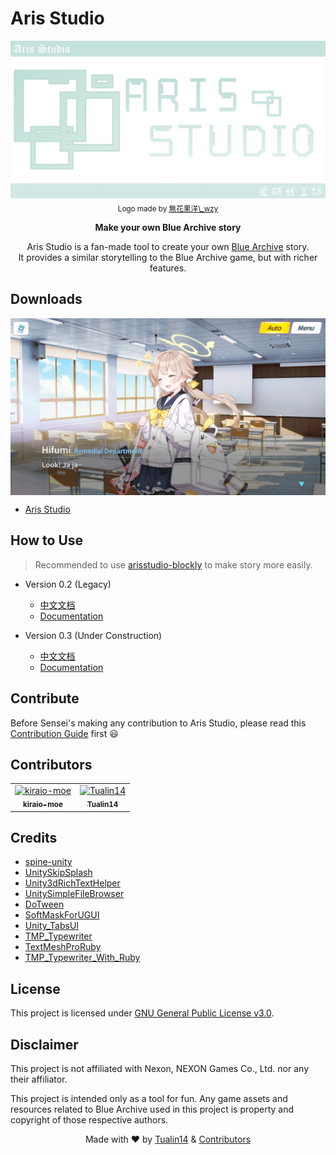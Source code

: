 # Aris Studio

<div align="center">
  <img src="./IMG_Aris_Studio_Logo.jpg" alt="Aris Studio logo" title="Aris Studio logo">
  <sub>Logo made by <a href="https://b23.tv/RbW7CyF" title="無花果洋\_wzy">無花果洋\_wzy</a></sub>
  <p><b>Make your own Blue Archive story</b></p>
  <p>Aris Studio is a fan-made tool to create your own <a href="https://bluearchive.nexon.com/home" title="Blue Archive">Blue Archive</a> story.<br/>
  It provides a similar storytelling to the Blue Archive game, but with richer features.</p>
</div>

## Downloads

<img align="center" src="./IMG_Aris_Studio_Demo_Preview.png" alt="Demo preview image" title="Demo preview">

<br>

- [Aris Studio](https://github.com/Tualin14/ArisStudio/releases "Download Aris Studio")
<!-- - [Game Data]() -->

## How to Use

> Recommended to use [arisstudio-blockly](https://github.com/sanmusen214/arisstudio-blockly "Visit arisstudio-blockly") to make story more easily.

- Version 0.2 (Legacy)
  - [中文文档](https://github.com/Tualin14/ArisStudio/wiki "Read Documentation in Chinese")
  - [Documentation](https://github.com/kiraio-moe/ArisStudio/wiki "Read Documentation in English")

- Version 0.3 (Under Construction)
  - [中文文档](https://as.t14.me/docs/category/as-commands "Read Documentation in Chinese")
  - [Documentation](https://as.t14.me/en/docs/category/as-commands/ "Read Documentation in English")

<!-- ## Awesome works done with Aris Studio ヾ(≧▽≦\\\*)o

- [Sensei, let's celebrate the New Year together!](https://b23.tv/9UdXBxk "Watch Sensei, let's celebrate the New Year together! on bilibili")
- [The Game Development Department wants to do H-game?!](https://b23.tv/QaqP4Ew "Watch The Game Development Department wants to do H-game?! on bilibili")
- [Noah and Yuka and Sensei 1](https://b23.tv/rkZMNXg "Watch Noah and Yuka and Sensei 1 on bilibili")
- [“Greatest Game Ever”](https://b23.tv/z18G8Fs "Watch “Greatest Game Ever” on bilibili")
- [Saiba Green's New Year's Gift Part. 1](https://b23.tv/V9oeqd5 "Watch Saiba Green's New Year's Gift Part. 1 on bilibili") -->

## Contribute

Before Sensei's making any contribution to Aris Studio, please read this [Contribution Guide](/CONTRIBUTING.md "Contribution Guide") first 😃

## Contributors

<!-- readme: collaborators,contributors -start -->
<table>
<tr>
    <td align="center">
        <a href="https://github.com/kiraio-moe">
            <img src="https://avatars.githubusercontent.com/u/58289710?v=4" width="100;" alt="kiraio-moe"/>
            <br />
            <sub><b>kiraio-moe</b></sub>
        </a>
    </td>
    <td align="center">
        <a href="https://github.com/Tualin14">
            <img src="https://avatars.githubusercontent.com/u/71857734?v=4" width="100;" alt="Tualin14"/>
            <br />
            <sub><b>Tualin14</b></sub>
        </a>
    </td></tr>
</table>
<!-- readme: collaborators,contributors -end -->

## Credits

- [spine-unity](https://en.esotericsoftware.com/ "Visit spine-unity website")
- [UnitySkipSplash](https://github.com/psygames/UnitySkipSplash "Visit UnitySkipSplash GitHub repo")
- [Unity3dRichTextHelper](https://github.com/majecty/Unity3dRichTextHelper "Visit Unity3dRichTextHelper GitHub repo")
- [UnitySimpleFileBrowser](https://github.com/yasirkula/UnitySimpleFileBrowser "Visit UnitySimpleFileBrowser GitHub repo")
- [DoTween](https://github.com/Demigiant/dotween "Visit DoTween GitHub repo")
- [SoftMaskForUGUI](https://github.com/mob-sakai/SoftMaskForUGUI "Visit SoftMaskForUGUI GitHub repo")
- [Unity_TabsUI](https://github.com/herbou/Unity_TabsUI "Visit Unity_TabsUI GitHub repo")
- [TMP_Typewriter](https://github.com/baba-s/TMP_Typewriter "Visit TMP_Typewriter GitHub repo")
- [TextMeshProRuby](https://github.com/ina-amagami/TextMeshProRuby "Visit TextMeshProRuby GitHub repo")
- [TMP_Typewriter_With_Ruby](https://github.com/ina-amagami/TMP_Typewriter_With_Ruby "Visit TMP_Typewriter_With_Ruby GitHub repo")
<!-- - [scene-loader](https://github.com/Home-Alone-Studios/scene-loader "Visit scene-loader GitHub repo")
- [Save-System-For-Unity](https://github.com/IntoTheDev/Save-System-for-Unity "Visit Save-System-for-Unity GitHub repo") -->

## License

This project is licensed under [GNU General Public License v3.0](/LICENSE "See LICENSE file").

## Disclaimer

This project is not affiliated with Nexon, NEXON Games Co., Ltd. nor any their affiliator.

This project is intended only as a tool for fun. Any game assets and resources related to Blue Archive used in this project is property and copyright of those respective authors.

<p align="center">Made with ❤️ by <a href="https://github.com/Tualin14/" title="Visit Tualin14 GitHub profile">Tualin14</a> & <a href="https://github.com/Tualin14/ArisStudio/graphs/contributors" title="See Contributors list">Contributors</a></p>
